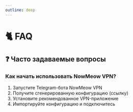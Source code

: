 ```yaml
---
outline: deep
---
```


# 🐈 FAQ
## ❓ Часто задаваемые вопросы

### Как начать использовать NowMeow VPN?
1. Запустите Telegram-бота NowMeow VPN  
2. Получите сгенерированную конфигурацию (ссылку)  
3. Установите рекомендованное VPN-приложение  
4. Импортируйте конфигурацию и подключитесь

